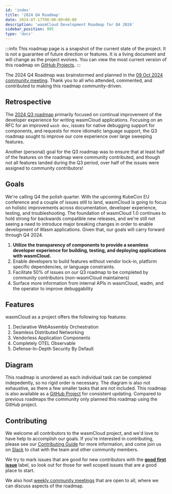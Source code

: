 ```yaml
---
id: 'index'
title: '2024 Q4 Roadmap'
date: 2024-07-17T00:00:00+00:00
description: 'wasmCloud Development Roadmap for Q4 2024'
sidebar_position: 995
type: 'docs'
---
```


:::info
This roadmap page is a snapshot of the current state of the project. It is not a guarantee of future direction or features. It is a living document and will change as the project evolves. You can view the most current version of this roadmap on [GitHub Projects](https://github.com/orgs/wasmCloud/projects/7/views/12).
:::

The 2024 Q4 Roadmap was brainstormed and planned in the [09 Oct 2024 community meeting](/community/2024/10/09/community-meeting). Thank you to all who attended, commented, and contributed to making this roadmap community-driven.

## Retrospective

The [2024 Q3 roadmap](./2024-q3.md) primarily focused on continual improvement of the developer experience for writing wasmCloud applications. Focusing on an RFC for an improved `wash dev`, issues for native debugging support for components, and requests for more idiomatic language support, the Q3 roadmap sought to improve our core experience over large sweeping features.

Another (personal) goal for the Q3 roadmap was to ensure that at least half of the features on the roadmap were community contributed, and though not all features landed during the Q3 period, over half of the issues were assigned to community contributors!

## Goals

We're calling Q4 the polish quarter. With the upcoming KubeCon EU conference and a couple of issues still to land, wasmCloud is going to focus on holistic improvements across documentation, developer experience, testing, and troubleshooting. The foundation of wasmCloud 1.0 continues to hold strong for backwards compatible new releases, and we're still not seeing a need to introduce major breaking changes in order to enable development of Wasm applications. Given that, our goals will carry forward through Q4 2024.

1. **Utilize the transparency of components to provide a seamless developer experience for building, testing, and deploying applications with wasmCloud.**
1. Enable developers to build features without vendor lock-in, platform specific dependencies, or language constraints.
1. Facilitate 50% of issues on our Q3 roadmap to be completed by community contributors (non-wasmCloud maintainers)
1. Surface more information from internal APIs in wasmCloud, wadm, and the operator to improve debuggability

## Features

wasmCloud as a project offers the following top features:

1. Declarative WebAssembly Orchestration
1. Seamless Distributed Networking
1. Vendorless Application Components
1. Completely OTEL Observable
1. Defense-In-Depth Security By Default

## Diagram

This roadmap is unordered as each individual task can be completed indepedently, so no rigid order is necessary. The diagram is also not exhaustive, as there a few smaller tasks that are not included. This roadmap is also available as a [GitHub Project](https://github.com/orgs/wasmCloud/projects/7/views/12) for consistent updating. Compared to previous roadmaps the community only planned this roadmap using the GitHub project.

## Contributing

We welcome all contributors to the wasmCloud project, and we'd love to have help to accomplish our goals. If you're interested in contributing, please see our [Contributing Guide](https://github.com/wasmCloud/wasmCloud/blob/main/CONTRIBUTING.md) for more information, and come join us on [Slack](https://slack.wasmcloud.com) to chat with the team and other community members.

We try to mark issues that are good for new contributors with the [**good first issue**](https://github.com/wasmCloud/wasmCloud/contribute) label, so look out for those for well scoped issues that are a good place to start.

We also host [weekly community meetings](https://calendar.google.com/calendar/u/0/embed?src=c_6cm5hud8evuns4pe5ggu3h9qrs@group.calendar.google.com) that are open to all, where we can discuss aspects of the roadmap.
